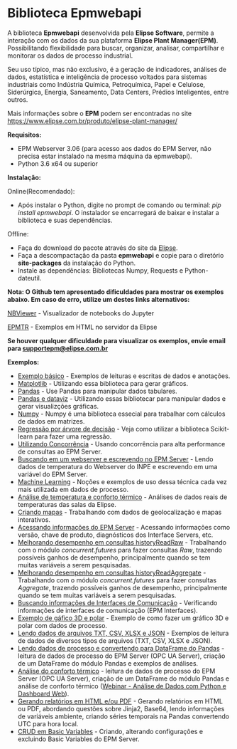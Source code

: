 # Biblioteca Epmwebapi 

A biblioteca **Epmwebapi** desenvolvida pela **Elipse Software**, permite a interação com os dados da sua plataforma 
**Elipse Plant Manager(EPM)**. Possibilitando flexibilidade para buscar, organizar, analisar, compartilhar e monitorar os dados de processo industrial.

Seu uso típico, mas não exclusivo, é a geração de indicadores, análises de dados, estatística e inteligência de processo voltados para sistemas industriais como Indústria Química, Petroquímica, Papel e Celulose, Siderúrgica, Energia, Saneamento, Data Centers, Prédios Inteligentes, entre outros. 

Mais informações sobre o **EPM** podem ser encontradas no site https://www.elipse.com.br/produto/elipse-plant-manager/

**Requisitos:**
* EPM Webserver 3.06 (para acesso aos dados do EPM Server, não precisa estar instalado na mesma máquina da epmwebapi).
* Python 3.6 x64 ou superior

**Instalação:**

Online(Recomendado):
* Após instalar o Python, digite no prompt de comando ou terminal: *pip install epmwebapi*. O instalador se encarregará de baixar e instalar a biblioteca e suas dependências.
 
Offline: 
* Faça do download do pacote através do site da [Elipse](https://www.elipse.com.br/downloads).
* Faça a descompactação da pasta **epmwebapi** e copie para o diretório **site-packages** da instalação do Python.
* Instale as dependências: Bibliotecas Numpy, Requests e Python-dateutil.


**Nota: O Github tem apresentado dificuldades para mostrar os exemplos abaixo. Em caso de erro, utilize um destes links alternativos:**

[NBViewer](https://nbviewer.jupyter.org/github/elipsesoftware/epmwebapi/tree/master/exemplos/) - Visualizador de notebooks do Jupyter

[EPMTR](http://epmtr.elipse.com.br/repoepmwebapi) - Exemplos em HTML no servidor da Elipse

**Se houver qualquer dificuldade para visualizar os exemplos, envie email para supportepm@elipse.com.br**

**Exemplos:**

* [Exemplo básico](https://github.com/elipsesoftware/epmwebapi/blob/master/exemplos/Quickstart.ipynb) - Exemplos de leituras e escritas de dados e anotações. 
* [Matplotlib](https://github.com/elipsesoftware/epmwebapi/blob/master/exemplos/basic_use_matplotlib.ipynb) - Utilizando essa biblioteca para gerar gráficos.
* [Pandas](https://github.com/elipsesoftware/epmwebapi/blob/master/exemplos/basic_use_pandas.ipynb) - Use Pandas para manipular dados tabulares.
* [Pandas e dataviz](https://github.com/elipsesoftware/epmwebapi/blob/master/exemplos/pandas_and_dataviz.ipynb) - Utilizando essas bibliotecar para manipular dados e gerar visualizções gráficas.
* [Numpy](https://github.com/elipsesoftware/epmwebapi/blob/master/exemplos/basic_use_numpy.ipynb) - Numpy é uma biblioteca essecial para trabalhar com cálculos de dados em matrizes.
* [Regressão por árvore de decisão](https://github.com/elipsesoftware/epmwebapi/blob/master/exemplos/decision_tree_regression.ipynb) - Veja como utilizar a biblioteca Scikit-learn para fazer uma regressão. 
* [Utilizando Concorrência](https://github.com/elipsesoftware/epmwebapi/blob/master/exemplos/concorrencia_historyReadAggregate.ipynb) - Usando concorrência para alta performance de consultas ao EPM Server.
* [Buscando em um webserver e escrevendo no EPM Server](https://github.com/elipsesoftware/epmwebapi/blob/master/exemplos/write_from_webserver.ipynb) - Lendo dados de temperatura do Webserver do INPE e escrevendo em uma variável do EPM Server. 
* [Machine Learning](https://github.com/elipsesoftware/epmwebapi/blob/master/exemplos/basic_use_machine_learning.ipynb) - Noções e exemplos de uso dessa técnica cada vez mais utilizada em dados de processo.
* [Análise de temperatura e conforto térmico](https://github.com/elipsesoftware/epmwebapi/blob/master/exemplos/temp_elipse_ecc.ipynb) - Análises de dados reais de temperaturas das salas da Elipse.
* [Criando mapas](https://github.com/elipsesoftware/epmwebapi/blob/master/exemplos/maps.ipynb) - Trabalhando com dados de geolocalização e mapas interativos. 
* [Acessando informações do EPM Server](https://github.com/elipsesoftware/epmwebapi/blob/master/exemplos/server_information.ipynb) - Acessando informações como versão, chave de produto, diagnósticos dos Interface Servers, etc. 
* [Melhorando desempenho em consultas historyReadRaw](https://github.com/elipsesoftware/epmwebapi/blob/master/exemplos/concorrencia_historyReadRaw.ipynb) - Trabalhando com o módulo *concurrent.futures* para fazer consultas *Raw*, trazendo possíveis ganhos de desempenho, principalmente quando se tem muitas variáveis a serem pesquisadas.
* [Melhorando desempenho em consultas historyReadAggregate](https://github.com/elipsesoftware/epmwebapi/blob/master/exemplos/concorrencia_historyReadAggregate.ipynb) - Trabalhando com o módulo *concurrent.futures* para fazer consultas *Aggregate*, trazendo possíveis ganhos de desempenho, principalmente quando se tem muitas variáveis a serem pesquisadas.
* [Buscando informações de Interfaces de Comunicação](https://github.com/elipsesoftware/epmwebapi/blob/master/exemplos/int_svr_status.ipynb) - Verificando informações de interfaces de comunicação (EPM Interfaces).
* [Exemplo de gáfico 3D e polar](https://github.com/elipsesoftware/epmwebapi/blob/master/exemplos/matplotlib_3d_polar.ipynb) - Exemplo de como fazer um gráfico 3D e polar com dados de processo.
* [Lendo dados de arquivos TXT, CSV, XLSX e JSON](https://github.com/elipsesoftware/epmwebapi/blob/master/exemplos/reading_from_file.ipynb) - Exemplos de leitura de dados de diversos tipos de arquivos (TXT, CSV, XLSX e JSON).
* [Lendo dados de processo e convertendo para DataFrame do Pandas](https://github.com/elipsesoftware/epmwebapi/blob/master/exemplos/sample01.ipynb) - leitura de dados de processo do EPM Server (OPC UA Server), criação de um DataFrame do módulo Pandas e exemplos de análises.
* [Análise do conforto térmico](https://github.com/elipsesoftware/epmwebapi/blob/master/exemplos/sample02.ipynb) - leitura de dados de processo do EPM Server (OPC UA Server), criação de um DataFrame do módulo Pandas e análise de conforto térmico ([Webinar - Análise de Dados com Python e Dashboard Web](https://youtu.be/IYg5yutkIhw)).
* [Gerando relatórios em HTML e/ou PDF](https://github.com/elipsesoftware/epmwebapi/blob/master/exemplos/PdfReport_Temperatures.ipynb) - Gerando relatórios em HTML ou PDF, abordando questões sobre Jinja2, Base64, lendo informações de variáveis ambiente, criando séries temporais na Pandas convertendo UTC para hora local.
* [CRUD em Basic Variables](https://github.com/elipsesoftware/epmwebapi/blob/master/exemplos/basicvariables_CRUD.ipynb) - Criando, alterando configurações e excluindo Basic Variables do EPM Server. 










